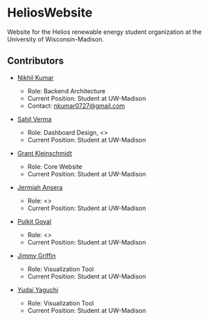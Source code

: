 # HeliosWebsite
Website for the Helios renewable energy student organization at the University of Wisconsin-Madison.

## Contributors
* [Nikhil Kumar](https://github.com/nkumar0727)
  * Role: Backend Architecture
  * Current Position: Student at UW-Madison
  * Contact: nkumar0727@gmail.com
  
* [Sahil Verma](#)
  * Role: Dashboard Design, <>
  * Current Position: Student at UW-Madison
  
* [Grant Kleinschmidt](#)
  * Role: Core Website
  * Current Position: Student at UW-Madison

* [Jermiah Ansera](#)
  * Role: <>
  * Current Position: Student at UW-Madison

* [Pulkit Goyal](#)
  * Role: <>
  * Current Position: Student at UW-Madison

* [Jimmy Griffin](#)
  * Role: Visualization Tool
  * Current Position: Student at UW-Madison

* [Yudai Yaguchi](#)
  * Role: Visualization Tool
  * Current Position: Student at UW-Madison
